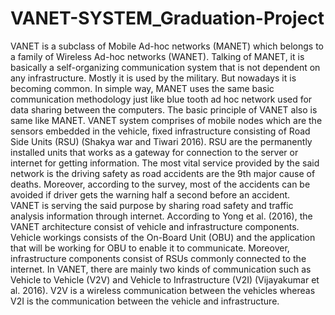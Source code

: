 # VANET-SYSTEM_Graduation-Project
VANET is a subclass of Mobile Ad-hoc networks (MANET) which belongs to a family of Wireless Ad-hoc networks (WANET). 
Talking of MANET, it is basically a self-organizing communication system that is not dependent on any infrastructure.
Mostly it is used by the military. But nowadays it is becoming common. 
In simple way, MANET uses the same basic communication methodology just like blue tooth ad hoc network used for data sharing between the computers. 
The basic principle of VANET also is same like MANET. 
VANET system comprises of mobile nodes which are the sensors embedded in the vehicle, fixed infrastructure consisting of Road Side Units (RSU) (Shakya war and Tiwari 2016). RSU are the permanently installed units that works as a gateway for connection to the server or internet for getting information. 
The most vital service provided by the said network is the driving safety as road accidents are the 9th major cause of deaths. Moreover, according to the survey, most of the accidents can be avoided if driver gets the warning half a second before an accident.  
VANET is serving the said purpose by sharing road safety and traffic analysis information through internet.
According to Yong et al. (2016), the VANET architecture consist of vehicle and infrastructure components. Vehicle workings consists of the On-Board Unit (OBU) and the application that will be working for OBU to enable it to communicate. Moreover, infrastructure components consist of RSUs commonly connected to the internet. 
In VANET, there are mainly two kinds of communication such as Vehicle to Vehicle (V2V) and Vehicle to Infrastructure (V2I) (Vijayakumar et al. 2016). V2V is a wireless communication between the vehicles whereas V2I is the communication between the vehicle and infrastructure. 
